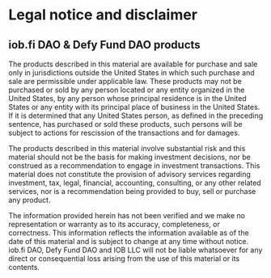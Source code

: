 # Legal notice and disclaimer

## iob.fi DAO & Defy Fund DAO products

The products described in this material are available for purchase and sale only in jurisdictions outside the United States in which such purchase and sale are permissible under applicable law. These products may not be purchased or sold by any person located or any entity organized in the United States, by any person whose principal residence is in the United States or any entity with its principal place of business in the United States. If it is determined that any United States person, as defined in the preceding sentence, has purchased or sold these products, such persons will be subject to actions for rescission of the transactions and for damages.

The products described in this material involve substantial risk and this material should not be the basis for making investment decisions, nor be construed as a recommendation to engage in investment transactions. This material does not constitute the provision of advisory services regarding investment, tax, legal, financial, accounting, consulting, or any other related services, nor is a recommendation being provided to buy, sell or purchase any product.

The information provided herein has not been verified and we make no representation or warranty as to its accuracy, completeness, or correctness. This information reflects the information available as of the date of this material and is subject to change at any time without notice. iob.fi DAO, Defy Fund DAO and IOB LLC will not be liable whatsoever for any direct or consequential loss arising from the use of this material or its contents.

